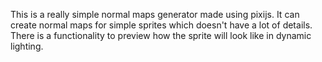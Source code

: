 This is a really simple normal maps generator made using pixijs. 
It can create normal maps for simple sprites which doesn't have a lot of details.
There is a functionality to preview how the sprite will look like in dynamic lighting.
